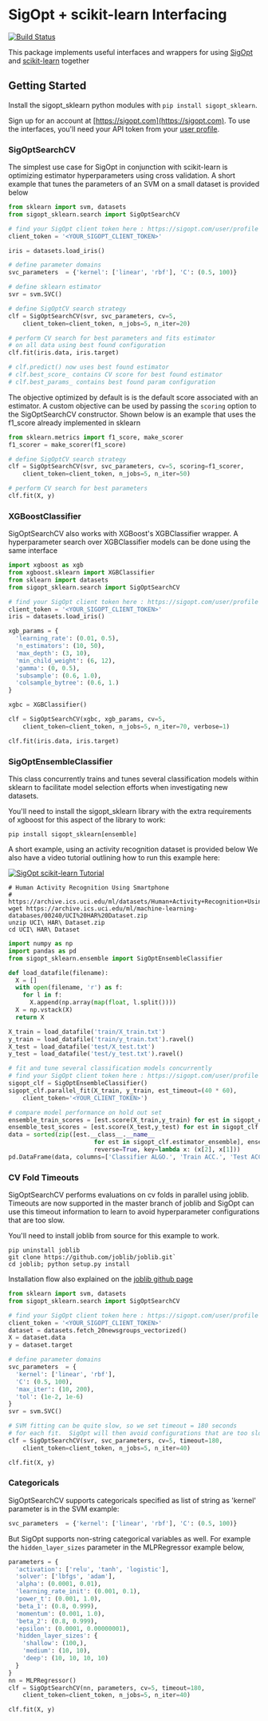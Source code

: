 # SigOpt + scikit-learn Interfacing
[![Build Status](https://travis-ci.org/sigopt/sigopt_sklearn.svg?branch=master)](https://travis-ci.org/sigopt/sigopt_sklearn)

This package implements useful interfaces and wrappers for using [SigOpt](https://sigopt.com) and [scikit-learn](http://scikit-learn.org/stable/) together

## Getting Started

Install the sigopt_sklearn python modules with `pip install sigopt_sklearn`.

Sign up for an account at [https://sigopt.com](https://sigopt.com). To use the interfaces, you'll need your API token
from your [user profile](https://sigopt.com/user/profile).

### SigOptSearchCV

The simplest use case for SigOpt in conjunction with scikit-learn is optimizing estimator hyperparameters using cross
validation. A short example that tunes the parameters of an SVM on a small dataset is provided below

```python
from sklearn import svm, datasets
from sigopt_sklearn.search import SigOptSearchCV

# find your SigOpt client token here : https://sigopt.com/user/profile
client_token = '<YOUR_SIGOPT_CLIENT_TOKEN>'

iris = datasets.load_iris()

# define parameter domains
svc_parameters  = {'kernel': ['linear', 'rbf'], 'C': (0.5, 100)}

# define sklearn estimator
svr = svm.SVC()

# define SigOptCV search strategy
clf = SigOptSearchCV(svr, svc_parameters, cv=5,
    client_token=client_token, n_jobs=5, n_iter=20)

# perform CV search for best parameters and fits estimator
# on all data using best found configuration
clf.fit(iris.data, iris.target)

# clf.predict() now uses best found estimator
# clf.best_score_ contains CV score for best found estimator
# clf.best_params_ contains best found param configuration
```

The objective optimized by default is is the default score associated with an estimator. A custom objective can be used
by passing the `scoring` option to the SigOptSearchCV constructor. Shown below is an example that uses the f1_score
already implemented in sklearn

```python
from sklearn.metrics import f1_score, make_scorer
f1_scorer = make_scorer(f1_score)

# define SigOptCV search strategy
clf = SigOptSearchCV(svr, svc_parameters, cv=5, scoring=f1_scorer,
    client_token=client_token, n_jobs=5, n_iter=50)

# perform CV search for best parameters
clf.fit(X, y)
```

### XGBoostClassifier

SigOptSearchCV also works with XGBoost's XGBClassifier wrapper. A hyperparameter search over XGBClassifier models can be done using the same interface

```python
import xgboost as xgb
from xgboost.sklearn import XGBClassifier
from sklearn import datasets
from sigopt_sklearn.search import SigOptSearchCV

# find your SigOpt client token here : https://sigopt.com/user/profile
client_token = '<YOUR_SIGOPT_CLIENT_TOKEN>'
iris = datasets.load_iris()

xgb_params = {
  'learning_rate': (0.01, 0.5),
  'n_estimators': (10, 50),
  'max_depth': (3, 10),
  'min_child_weight': (6, 12),
  'gamma': (0, 0.5),
  'subsample': (0.6, 1.0),
  'colsample_bytree': (0.6, 1.)
}

xgbc = XGBClassifier()

clf = SigOptSearchCV(xgbc, xgb_params, cv=5,
    client_token=client_token, n_jobs=5, n_iter=70, verbose=1)

clf.fit(iris.data, iris.target)
```

### SigOptEnsembleClassifier

This class concurrently trains and tunes several classification models within sklearn to facilitate model selection
efforts when investigating new datasets.

You'll need to install the sigopt_sklearn library with the extra requirements of xgboost for this aspect of the library
to work:

```
pip install sigopt_sklearn[ensemble]
```

A short example, using an activity recognition dataset is provided below We also have a video tutorial outlining how to run this example here:

[![SigOpt scikit-learn Tutorial](http://img.youtube.com/vi/9XZ3ihE7OjM/0.jpg)](http://www.youtube.com/watch?v=9XZ3ihE7OjM "SigOpt scikit-learn Hyperparameter Optimization Tutorial")

```
# Human Activity Recognition Using Smartphone
# https://archive.ics.uci.edu/ml/datasets/Human+Activity+Recognition+Using+Smartphones
wget https://archive.ics.uci.edu/ml/machine-learning-databases/00240/UCI%20HAR%20Dataset.zip
unzip UCI\ HAR\ Dataset.zip
cd UCI\ HAR\ Dataset
```

```python
import numpy as np
import pandas as pd
from sigopt_sklearn.ensemble import SigOptEnsembleClassifier

def load_datafile(filename):
  X = []
  with open(filename, 'r') as f:
    for l in f:
      X.append(np.array(map(float, l.split())))
  X = np.vstack(X)
  return X

X_train = load_datafile('train/X_train.txt')
y_train = load_datafile('train/y_train.txt').ravel()
X_test = load_datafile('test/X_test.txt')
y_test = load_datafile('test/y_test.txt').ravel()

# fit and tune several classification models concurrently
# find your SigOpt client token here : https://sigopt.com/user/profile
sigopt_clf = SigOptEnsembleClassifier()
sigopt_clf.parallel_fit(X_train, y_train, est_timeout=(40 * 60),
    client_token='<YOUR_CLIENT_TOKEN>')

# compare model performance on hold out set
ensemble_train_scores = [est.score(X_train,y_train) for est in sigopt_clf.estimator_ensemble]
ensemble_test_scores = [est.score(X_test,y_test) for est in sigopt_clf.estimator_ensemble]
data = sorted(zip([est.__class__.__name__
                        for est in sigopt_clf.estimator_ensemble], ensemble_train_scores, ensemble_test_scores),
                        reverse=True, key=lambda x: (x[2], x[1]))
pd.DataFrame(data, columns=['Classifier ALGO.', 'Train ACC.', 'Test ACC.'])
```

### CV Fold Timeouts

SigOptSearchCV performs evaluations on cv folds in parallel using joblib. Timeouts are now supported in the master
branch of joblib and SigOpt can use this timeout information to learn to avoid hyperparameter configurations that are
too slow.

You'll need to install joblib from source for this example to work.
```
pip uninstall joblib
git clone https://github.com/joblib/joblib.git`
cd joblib; python setup.py install
```
Installation flow also explained on the [joblib github page](https://github.com/joblib/joblib#installing)


```python
from sklearn import svm, datasets
from sigopt_sklearn.search import SigOptSearchCV

# find your SigOpt client token here : https://sigopt.com/user/profile
client_token = '<YOUR_SIGOPT_CLIENT_TOKEN>'
dataset = datasets.fetch_20newsgroups_vectorized()
X = dataset.data
y = dataset.target

# define parameter domains
svc_parameters  = {
  'kernel': ['linear', 'rbf'],
  'C': (0.5, 100),
  'max_iter': (10, 200),
  'tol': (1e-2, 1e-6)
}
svr = svm.SVC()

# SVM fitting can be quite slow, so we set timeout = 180 seconds
# for each fit.  SigOpt will then avoid configurations that are too slow
clf = SigOptSearchCV(svr, svc_parameters, cv=5, timeout=180,
    client_token=client_token, n_jobs=5, n_iter=40)

clf.fit(X, y)
```

### Categoricals

SigOptSearchCV supports categoricals specified as list of string as 'kernel' parameter is in the SVM example:

```python
svc_parameters  = {'kernel': ['linear', 'rbf'], 'C': (0.5, 100)}
```

But SigOpt supports non-string categorical variables as well. For example the `hidden_layer_sizes` parameter 
in the MLPRegressor example below,

```python
parameters = {
  'activation': ['relu', 'tanh', 'logistic'],
  'solver': ['lbfgs', 'adam'],
  'alpha': (0.0001, 0.01),
  'learning_rate_init': (0.001, 0.1),
  'power_t': (0.001, 1.0),
  'beta_1': (0.8, 0.999),
  'momentum': (0.001, 1.0),
  'beta_2': (0.8, 0.999),
  'epsilon': (0.0001, 0.00000001),
  'hidden_layer_sizes': {
    'shallow': (100,),
    'medium': (10, 10),
    'deep': (10, 10, 10, 10)
  }
}
nn = MLPRegressor()
clf = SigOptSearchCV(nn, parameters, cv=5, timeout=180,
    client_token=client_token, n_jobs=5, n_iter=40)

clf.fit(X, y)
```
